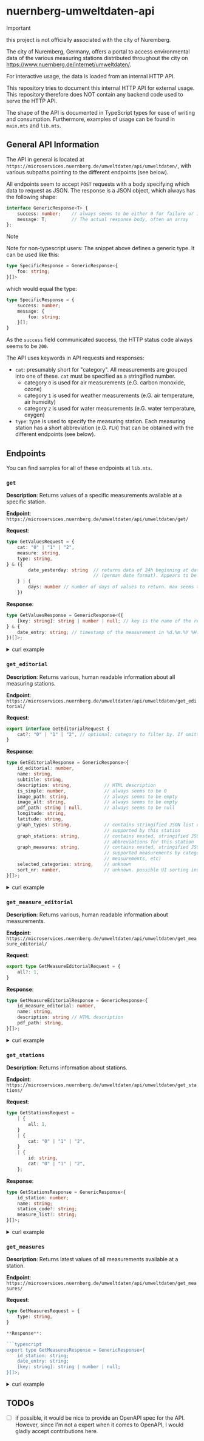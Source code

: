 # nuernberg-umweltdaten-api

> [!IMPORTANT]
> this project is not officially associated with the city of Nuremberg.

The city of Nuremberg, Germany, offers a portal to access environmental data of the various measuring stations
distributed throughout the city on https://www.nuernberg.de/internet/umweltdaten/.

For interactive usage, the data is loaded from an internal HTTP API.

This repository tries to document this internal HTTP API for external usage. This repository therefore does NOT contain
any backend code used to serve the HTTP API.

The shape of the API is documented in TypeScript types for ease of writing and consumption. Furthermore, examples of
usage can be found in `main.mts` and `lib.mts`.

## General API Information

The API in general is located at `https://microservices.nuernberg.de/umweltdaten/api/umweltdaten/`, with various
subpaths pointing to the different endpoints (see below). 

All endpoints seem to accept `POST` requests with a body specifying which data to request as JSON. The response is a
JSON object, which always has the following shape:

```typescript
interface GenericResponse<T> {
    success: number;    // always seems to be either 0 for failure or 1 for success
    message: T;         // The actual response body, often an array
};
```

> [!NOTE]
> Note for non-typescript users: The snippet above defines a generic type. It can be used like this:
> 
> ```typescript
> type SpecificResponse = GenericResponse<{
>     foo: string;
> }[]>
> ```
>
> which would equal the type:
> 
> ```typescript
> type SpecificResponse = {
>     success: number;
>     message: {
>         foo: string;
>     }[];
> }
> ```

As the `success` field communicated success, the HTTP status code always seems to be `200`. 

The API uses keywords in API requests and responses:

- `cat`: presumably short for "category". All measurements are grouped into one of these. `cat` must be specified as a
stringified number.
  - category `0` is used for air measurements (e.G. carbon monoxide, ozone)
  - category `1` is used for weather measurements (e.G. air temperature, air humidity)
  - category `2` is used for water measurements (e.G. water temperature, oxygen)
- `type`: type is used to specify the measuring station. Each measuring station has a short abbreviation (e.G. `FLH`)
that can be obtained with the different endpoints (see below).

## Endpoints

You can find samples for all of these endpoints at `lib.mts`.

### `get`

**Description**: Returns values of a specific measurements available at a specific station.

**Endpoint**: `https://microservices.nuernberg.de/umweltdaten/api/umweltdaten/get/`

**Request**:

```typescript
type GetValuesRequest = {
    cat: "0" | "1" | "2",
    measure: string,
    type: string,
} & ({ 
        date_yesterday: string  // returns data of 24h beginning at date_yesterday. Specified in `%d.%m.%Y %H:%M:%S` 
                                // (german date format). Appears to be in german local time.
    } | {
        days: number // number of days of values to return. max seems to be 30. -1 returns the latest measurement only.
    })
```

**Response**:

```typescript
type GetValuesResponse = GenericResponse<({
    [key: string]: string | number | null; // key is the name of the requested measure.
} & {
    date_entry: string; // timestamp of the measurement in %d.%m.%Y %H:%M:%S. Appears to be in german local time.
})[]>;
```

<details>
    <summary>curl example</summary>

```bash
curl -XPOST https://microservices.nuernberg.de/umweltdaten/api/umweltdaten/get/ -d '{"cat": "1", "type": "FLH", "measure": "air_temperature", "days": 1}'
```
</details>

### `get_editorial`

**Description**: Returns various, human readable information about all measuring stations.

**Endpoint**: `https://microservices.nuernberg.de/umweltdaten/api/umweltdaten/get_editorial/`

**Request**:

```typescript
export interface GetEditorialRequest {
    cat?: "0" | "1" | "2", // optional; category to filter by. If omitted, all stations are returned
}
```

**Response**:

```typescript
type GetEditorialResponse = GenericResponse<{
    id_editorial: number,
    name: string,
    subtitle: string,
    description: string,            // HTML description
    is_simple: number,              // always seems to be 0
    image_path: string,             // always seems to be empty
    image_alt: string,              // always seems to be empty
    pdf_path: string | null,        // always seems to be null
    longitude: string,
    latitude: string,
    graph_types: string,            // contains stringified JSON list of shape `string[]`, containing the categories 
                                    // supported by this station
    graph_stations: string,         // contains nested, stringified JSON list of shape `string[][]`, containing the 
                                    // abbreviations for this station
    graph_measures: string,         // contains nested, stringified JSON list of shape `string[][]`, containing the 
                                    // supported measurements by category (the first list contains all supported air 
                                    // measurements, etc)
    selected_categories: string,    // unknown 
    sort_nr: number,                // unknown. possible UI sorting index?
}[]>;
```

<details>
    <summary>curl example</summary>

```bash
curl -XPOST https://microservices.nuernberg.de/umweltdaten/api/umweltdaten/get_editorial/ -d '{"cat": "1"}'
```

</details>

### `get_measure_editorial`

**Description**: Returns various, human readable information about measurements.

**Endpoint**: `https://microservices.nuernberg.de/umweltdaten/api/umweltdaten/get_measure_editorial/`

**Request**:

```typescript
export type GetMeasureEditorialRequest = {
    all?: 1,
}
```

**Response**:

```typescript
type GetMeasureEditorialResponse = GenericResponse<{
    id_measure_editorial: number,
    name: string,
    description: string // HTML description
    pdf_path: string,
}[]>;
```

<details>
    <summary>curl example</summary>

```bash
curl -XPOST https://microservices.nuernberg.de/umweltdaten/api/umweltdaten/get_measure_editorial/ 
```
</details>

### `get_stations`

**Description**: Returns information about stations.

**Endpoint**: `https://microservices.nuernberg.de/umweltdaten/api/umweltdaten/get_stations/`

**Request**:

```typescript
type GetStationsRequest =
    | {
        all: 1,
    }
    | {
        cat: "0" | "1" | "2",
    }
    | {
        id: string,
        cat: "0" | "1" | "2",
    };
```

**Response**:

```typescript
type GetStationsResponse = GenericResponse<{
    id_station: number;
    name: string;
    station_code?: string;
    measure_list?: string;
}[]>;
```

<details>
    <summary>curl example</summary>

```bash
curl -XPOST https://microservices.nuernberg.de/umweltdaten/api/umweltdaten/get_stations/ -d '{ "id": "air_temperature", "cat": "1" }'
```
</details>

### `get_measures`

**Description**: Returns latest values of all measurements available at a station.

**Endpoint**: `https://microservices.nuernberg.de/umweltdaten/api/umweltdaten/get_measures/`

**Request**:

```typescript
type GetMeasuresRequest = {
    type: string,
}

**Response**:

```typescript
export type GetMeasuresResponse = GenericResponse<{
    id_station: string;
    date_entry: string;
    [key: string]: string | number | null;
}[]>;
```

<details>
    <summary>curl example</summary>

```bash
curl -XPOST https://microservices.nuernberg.de/umweltdaten/api/umweltdaten/get_measures/ -d '{ "type": "THB" }'
```
</details>



## TODOs

- [ ] if possible, it would be nice to provide an OpenAPI spec for the API. However, since I'm not a expert when it
comes to OpenAPI, I would gladly accept contributions here.
